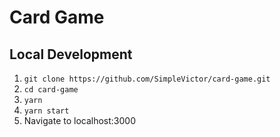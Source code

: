 # Card Game

## Local Development
1. `git clone https://github.com/SimpleVictor/card-game.git`
2. `cd card-game`
3. `yarn`
4. `yarn start`
5. Navigate to localhost:3000